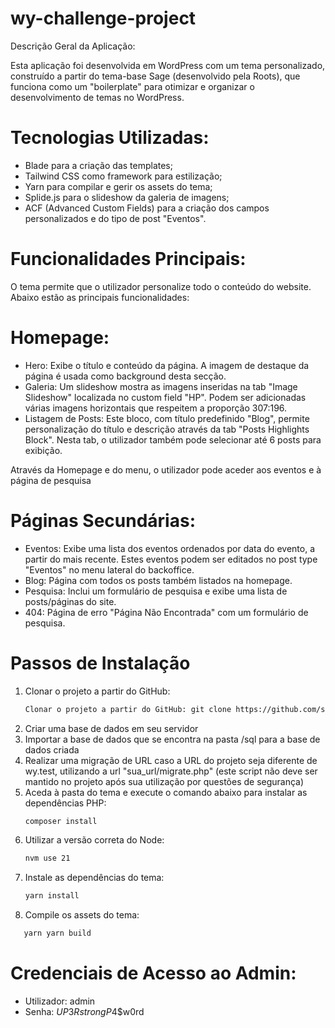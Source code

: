 # wy-challenge-project

Descrição Geral da Aplicação:

Esta aplicação foi desenvolvida em WordPress com um tema personalizado, construído a partir do tema-base Sage (desenvolvido pela Roots), que funciona como um "boilerplate" para otimizar e organizar o desenvolvimento de temas no WordPress.

# Tecnologias Utilizadas:
- Blade para a criação das templates;
- Tailwind CSS como framework para estilização;
- Yarn para compilar e gerir os assets do tema;
- Splide.js para o slideshow da galeria de imagens;
- ACF (Advanced Custom Fields) para a criação dos campos personalizados e do tipo de post "Eventos".

# Funcionalidades Principais:
O tema permite que o utilizador personalize todo o conteúdo do website. 
Abaixo estão as principais funcionalidades:

# Homepage:
- Hero: Exibe o título e conteúdo da página. A imagem de destaque da página é usada como background desta secção.
- Galeria: Um slideshow mostra as imagens inseridas na tab "Image Slideshow" localizada no custom field "HP". Podem ser adicionadas várias imagens horizontais que respeitem a proporção 307:196.
- Listagem de Posts: Este bloco, com título predefinido "Blog", permite personalização do título e descrição através da tab "Posts Highlights Block". Nesta tab, o utilizador também pode selecionar até 6 posts para exibição.

Através da Homepage e do menu, o utilizador pode aceder aos eventos e à página de pesquisa

# Páginas Secundárias:
- Eventos: Exibe uma lista dos eventos ordenados por data do evento, a partir do mais recente. Estes eventos podem ser editados no post type "Eventos" no menu lateral do backoffice.
- Blog: Página com todos os posts também listados na homepage.
- Pesquisa: Inclui um formulário de pesquisa e exibe uma lista de posts/páginas do site.
- 404: Página de erro "Página Não Encontrada" com um formulário de pesquisa.


# Passos de Instalação

1. Clonar o projeto a partir do GitHub:
   ```sh
   Clonar o projeto a partir do GitHub: git clone https://github.com/spmezzomo/wy-challenge
   ```
2. Criar uma base de dados em seu servidor
3. Importar a base de dados que se encontra na pasta /sql para a base de dados criada
4. Realizar uma migração de URL caso a URL do projeto seja diferente de wy.test, utilizando a url "sua_url/migrate.php" (este script não deve ser mantido no projeto após sua utilização por questões de segurança)
5. Aceda à pasta do tema e execute o comando abaixo para instalar as dependências PHP:
   ```sh
   composer install
   ```
6. Utilizar a versão correta do Node:
   ```sh
   nvm use 21
   ```
7. Instale as dependências do tema:
   ```sh
   yarn install
   ```
8. Compile os assets do tema:
```sh
   yarn yarn build
   ```

# Credenciais de Acesso ao Admin:

- Utilizador: admin
- Senha: $UP3RstrongP4$$w0rd
